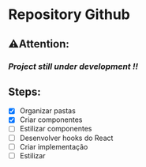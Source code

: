 # Repository Github

## ⚠️Attention: 

### **_Project still under development !!_**

## Steps:

- [x] Organizar pastas
- [x] Criar componentes
- [ ] Estilizar componentes
- [ ] Desenvolver hooks do React
- [ ] Criar implementação
- [ ] Estilizar
